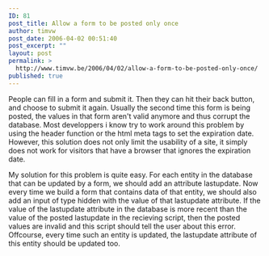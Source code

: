 ```yaml
---
ID: 81
post_title: Allow a form to be posted only once
author: timvw
post_date: 2006-04-02 00:51:40
post_excerpt: ""
layout: post
permalink: >
  http://www.timvw.be/2006/04/02/allow-a-form-to-be-posted-only-once/
published: true
---
```

<p>People can fill in a form and submit it. Then they can hit their back button, and choose to submit it again. Usually the second time this form is being posted, the values in that form aren't valid anymore and thus corrupt the database.
Most developpers i know try to work around this problem by using the header function or the html meta tags to set the expiration date. However, this solution does not only limit the usability of a site, it simply does not work for visitors that have a browser that ignores the expiration date.</p>
<p>My solution for this problem is quite easy. For each entity in the database that can be updated by a form, we should add an attribute lastupdate. Now every time we build a form that contains data of that entity, we should also add an input of type hidden with the value of that lastupdate attribute. If the value of the lastupdate attribute in the database is more recent than the value of the posted lastupdate in the recieving script, then the posted values are invalid and this script should tell the user about this error. Offcourse, every time such an entity is updated, the lastupdate attribute of this entity should be updated too.</p>
